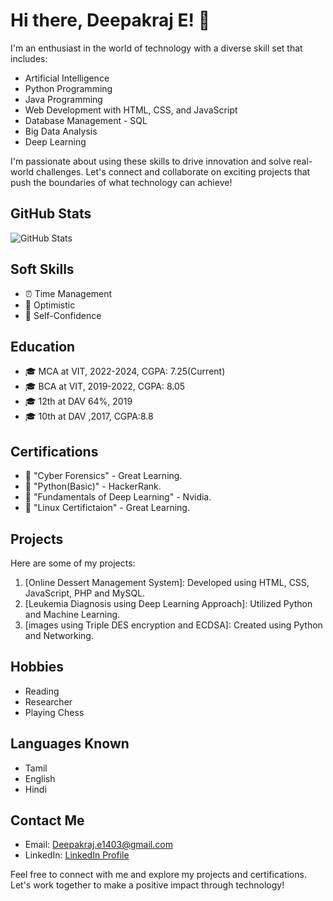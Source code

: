 # Hi there, Deepakraj E! 👋

I'm an enthusiast in the world of technology with a diverse skill set that includes:

- Artificial Intelligence
- Python Programming
- Java Programming
- Web Development with HTML, CSS, and JavaScript
- Database Management - SQL
- Big Data Analysis
- Deep Learning

I'm passionate about using these skills to drive innovation and solve real-world challenges. Let's connect and collaborate on exciting projects that push the boundaries of what technology can achieve!

## GitHub Stats

![GitHub Stats](https://github-readme-stats.vercel.app/api?username=Deepakraj1402&show_icons=true)

## Soft Skills

- ⏰ Time Management
- 🌟 Optimistic
- 💪 Self-Confidence

  
## Education

- 🎓 MCA at VIT, 2022-2024, CGPA: 7.25(Current)
- 🎓 BCA at VIT, 2019-2022, CGPA: 8.05
- 🎓 12th at DAV 64%, 2019
- 🎓 10th at DAV ,2017, CGPA:8.8

## Certifications

- 📜 "Cyber Forensics" - Great Learning.
- 📜 "Python(Basic)" - HackerRank.
- 📜 "Fundamentals of Deep Learning" - Nvidia.
- 📜 "Linux Certifictaion" - Great Learning.

## Projects

Here are some of my projects:

1. [Online Dessert Management System]: Developed using HTML, CSS, JavaScript,  PHP and MySQL.
2. [Leukemia Diagnosis using Deep Learning Approach]: Utilized Python and Machine Learning.
3. [images using Triple DES encryption and ECDSA]: Created using Python and Networking.

## Hobbies

- Reading
- Researcher
- Playing Chess

## Languages Known

- Tamil
- English
- Hindi

## Contact Me

- Email: Deepakraj.e1403@gmail.com
- LinkedIn: [LinkedIn Profile](https://www.linkedin.com/in/deepakraj-e-64b5a81ab/)

Feel free to connect with me and explore my projects and certifications. Let's work together to make a positive impact through technology!
